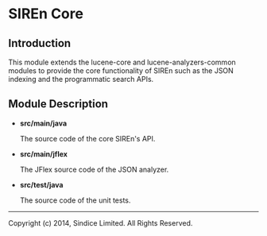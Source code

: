 # SIREn Core

## Introduction

This module extends the lucene-core and lucene-analyzers-common modules to
provide the core functionality of SIREn such as the JSON indexing and
the programmatic search APIs.

## Module Description

* **src/main/java**

    The source code of the core SIREn's API.

* **src/main/jflex**

    The JFlex source code of the JSON analyzer.

* **src/test/java**

    The source code of the unit tests.

- - -

Copyright (c) 2014, Sindice Limited. All Rights Reserved.

